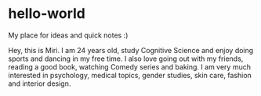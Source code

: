 # hello-world
My place for ideas and quick notes :)

Hey, this is Miri. I am 24 years old, study Cognitive Science and enjoy doing sports and dancing in my free time. I also love going out with my friends, reading a good book, watching Comedy series and baking. I am very much interested in psychology, medical topics, gender studies, skin care, fashion and interior design.
